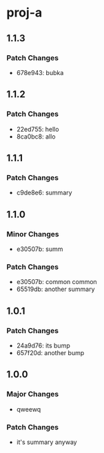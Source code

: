 # proj-a

## 1.1.3

### Patch Changes

- 678e943: bubka

## 1.1.2

### Patch Changes

- 22ed755: hello
- 8ca0bc8: allo

## 1.1.1

### Patch Changes

- c9de8e6: summary

## 1.1.0

### Minor Changes

- e30507b: summ

### Patch Changes

- e30507b: common common
- 65519db: another summary

## 1.0.1

### Patch Changes

- 24a9d76: its bump
- 657f20d: another bump

## 1.0.0

### Major Changes

- qweewq

### Patch Changes

- it's summary anyway
